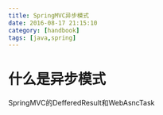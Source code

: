 ```yaml
---
title: SpringMVC异步模式
date: 2016-08-17 21:15:10
category: [handbook]
tags: [java,spring]
---
```

#	什么是异步模式
SpringMVC的DefferedResult和WebAsncTask

<!--more-->
